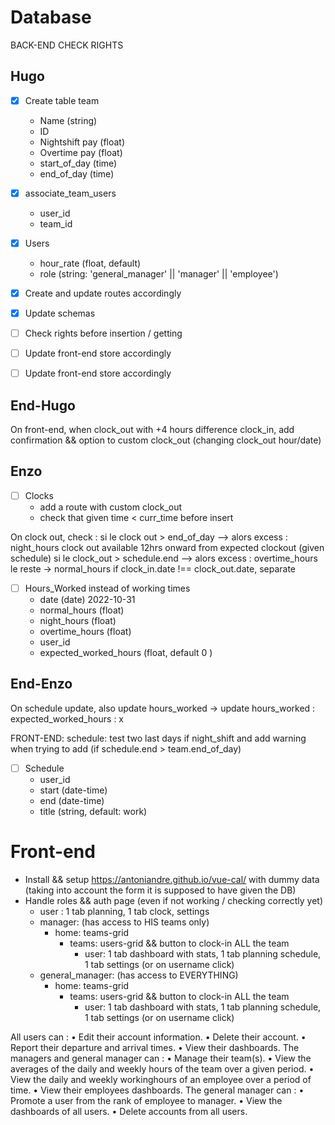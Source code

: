 
# Database
BACK-END CHECK RIGHTS


## Hugo

- [x] Create table team 
	- Name (string)
	- ID
	- Nightshift pay (float)
	- Overtime pay (float)
	- start_of_day (time)
	- end_of_day (time) 

- [x] associate_team_users
  - user_id
  - team_id

- [x] Users
	- hour_rate (float, default)
	- role (string: 'general_manager' || 'manager' || 'employee')


- [x] Create and update routes accordingly 
- [x] Update schemas
- [ ] Check rights before insertion / getting
- [ ] Update front-end store accordingly
- [ ] Update front-end store accordingly
## End-Hugo

On front-end, when clock_out with +4 hours difference clock_in, add confirmation && option to custom clock_out (changing clock_out hour/date)

## Enzo
- [ ] Clocks
	- add a route with custom clock_out
	- check that given time < curr_time before insert

On clock out, check : si le clock out > end_of_day --> alors excess : night_hours
clock out available 12hrs onward from expected clockout (given schedule)
si le clock_out > schedule.end --> alors excess : overtime_hours
le reste -> normal_hours
if clock_in.date !== clock_out.date, separate

- [ ] Hours_Worked instead of working times
	- date (date) 2022-10-31
	- normal_hours (float)
	- night_hours (float)
	- overtime_hours (float)
	- user_id
	- expected_worked_hours (float, default 0 )
## End-Enzo

On schedule update, also update hours_worked
  -> update hours_worked : expected_worked_hours : x
  
FRONT-END: schedule: test two last days if night_shift and add warning when trying to add
(if schedule.end > team.end_of_day)

- [ ] Schedule
	- user_id
	- start (date-time)
	- end (date-time)
	- title (string, default: work)

# Front-end
- Install && setup https://antoniandre.github.io/vue-cal/ with dummy data (taking into account the form it is supposed to have given the DB)
- Handle roles && auth page (even if not working / checking correctly yet)
  - user : 1 tab planning, 1 tab clock, settings
  - manager: (has access to HIS teams only)
    - home: teams-grid
      - teams: users-grid && button to clock-in ALL the team
        - user: 1 tab dashboard with stats, 1 tab planning schedule, 1 tab settings (or on username click)
  - general_manager: (has access to EVERYTHING)
    - home: teams-grid  
      - teams: users-grid && button to clock-in ALL the team
        - user: 1 tab dashboard with stats, 1 tab planning schedule, 1 tab settings (or on username click)


All users can :
• Edit their account information.
• Delete their account.
• Report their departure and arrival times. 
• View their dashboards.
The managers and general manager can :
• Manage their team(s).
• View the averages of the daily and weekly hours of the team over a given period. 
• View the daily and weekly workinghours of an employee over a period of time. • View their employees dashboards.
The general manager can :
• Promote a user from the rank of employee to manager. 
• View the dashboards of all users.
• Delete accounts from all users.
